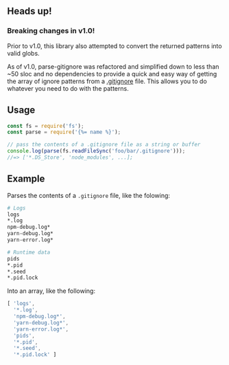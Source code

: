 ## Heads up!

### Breaking changes in v1.0!

Prior to v1.0, this library also attempted to convert the returned patterns into valid globs. 

As of v1.0, parse-gitignore was refactored and simplified down to less than ~50 sloc and no dependencies to provide a quick and easy way of getting the array of ignore patterns from a [.gitignore]() file. This allows you to do whatever you need to do with the patterns. 

## Usage

```js
const fs = require('fs');
const parse = require('{%= name %}');

// pass the contents of a .gitignore file as a string or buffer 
console.log(parse(fs.readFileSync('foo/bar/.gitignore')));
//=> ['*.DS_Store', 'node_modules', ...];
```

## Example

Parses the contents of a `.gitignore` file, like the folowing:

```sh
# Logs
logs
*.log
npm-debug.log*
yarn-debug.log*
yarn-error.log*

# Runtime data
pids
*.pid
*.seed
*.pid.lock
```

Into an array, like the following:

```js
[ 'logs',
  '*.log',
  'npm-debug.log*',
  'yarn-debug.log*',
  'yarn-error.log*',
  'pids',
  '*.pid',
  '*.seed',
  '*.pid.lock' ]
```
